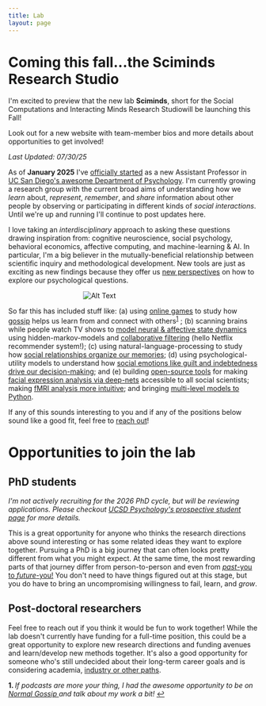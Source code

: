 ```yaml
---
title: Lab
layout: page
---
```

<style>
  .image {
    max-width: 40%;
    margin: 0 auto;
  }
</style>

# Coming this fall...the Sciminds Research Studio

I'm excited to preview that the new lab **Sciminds**, short for the <span class="my-highlight">Social Computations and Interacting Minds Research Studio</span>will be launching this Fall! 

Look out for a new website with team-member bios and more details about opportunities to get involved!

<!-- *I had some fun trying to make a podcast summary of my work courtesy of [NotebookLM](https://notebooklm.google.com/), and it's only half-bad! Blame Google for errors, social faux pas, cringe, and the poor Lil John impersonator shouting 'yea' in the background every once in a while.*

<div class="obp-grid">
  <audio controls class="obp-audio" src="https://dl.dropboxusercontent.com/s/6ipllqop17zlgr9/Ain%27t%20It%20The%20Truth.mp3?dl=0">
  </audio>
</div>
-->
*Last Updated: 07/30/25*   

As of **January 2025** I've [officially started](https://psychology.ucsd.edu/people/profiles/ejolly.html) as a new Assistant Professor in [UC San Diego's awesome Department of Psychology](https://psychology.ucsd.edu/). I'm currently growing a research group with the current broad aims of understanding how we *learn* about, *represent*, *remember*, and *share* information about other people by observing or participating in different kinds of *social interactions*. Until we're up and running I'll continue to post updates here.

I love taking an *interdisciplinary* approach to asking these questions drawing inspiration from: cognitive neuroscience, social psychology, behavioral economics, affective computing, and machine-learning & AI. In particular, I'm a big believer in the mutually-beneficial relationship between scientific inquiry and methodological development. New tools are just as exciting as new findings because they offer us [new perspectives](https://onlinelibrary.wiley.com/doi/epdf/10.1111/tops.12404) on how to explore our psychological questions. 

<div class="image">
  <img src="{{site.url}}/assets/images/sketch.png" alt="Alt Text" >
</div>

So far this has included stuff like: (a) using [online games](https://www.interactingminds.com/research-projects/why-do-we-gossip) to study how [gossip](https://www.sciencedirect.com/science/article/pii/S0960982221004632) helps us learn from and connect with others<sup id="a1">[1](#f1)</sup> ; (b) scanning brains while people watch TV shows to [model neural & affective state dynamics](https://doi.org/10.1126/sciadv.abf7129) using hidden-markov-models and [collaborative filtering](https://link.springer.com/article/10.1007/s42761-022-00161-2) (hello Netflix recommender system!); (c) using natural-language-processing to study how [social relationships organize our memories](https://psyarxiv.com/bw9r2); (d) using psychological-utility models to understand how [social emotions like guilt and indebtedness drive our decision-making](https://www.nature.com/articles/s41467-023-44286-9.epdf?sharing_token=NIf7F6ZBWfJIfbGC8ILBZdRgN0jAjWel9jnR3ZoTv0OnNr1VgUao8PGix03Ez_tPL329X4MVbjab8h0_bmcT6IcqcyihbqbYPkQGhGb8nzxaJBfs-C62qJB_ofzGcLQq2UJ8ibYvEAPQ5P2iKoh6bTqwsIP5OEmcEzy2Wyp96C4%3D); and (e) building [open-source tools](https://py-feat.org) for making [facial expression analysis via deep-nets](https://www.youtube.com/watch?v=BpZ3EqSxEXk) accessible to all social scientists; making [fMRI analysis more intuitive](https://nltools.org/); and bringing [multi-level models to Python](https://eshinjolly.com/pymer4).

If any of this sounds interesting to you and if any of the positions below sound like a good fit, feel free to [reach out](mailto:eshin.jolly@gmail.com)!

# Opportunities to join the lab

## PhD students

*I'm not actively recruiting for the 2026 PhD cycle, but will be reviewing applications. Please checkout [UCSD Psychology's prospective student page](https://psychology.ucsd.edu/graduate-program/prospective-students/index.html) for more details.*

This is a great opportunity for anyone who thinks the research directions above sound interesting or has some related ideas they want to explore together. Pursuing a PhD is a big journey that can often looks pretty different from what you might expect. At the same time, the most rewarding parts of that journey differ from person-to-person and even from [*past*-you to *future*-you!](https://eshinjolly.com/2021/05/03/delightful-journey/) You don't need to have things figured out at this stage, but you do have to bring an uncompromising willingness to fail, learn, and *grow*.

## Post-doctoral researchers
Feel free to reach out if you think it would be fun to work together! While the lab doesn't currently have funding for a full-time position, this could be a great opportunity to explore new research directions and funding avenues and learn/develop new methods together. It's also a good opportunity for someone who's still undecided about their long-term career goals and is considering academia, [industry or other paths](https://eshinjolly.com/portfolio/). 


<b id="f1">1. </b><em>If podcasts are more your thing, I had the awesome opportunity to be on <a href="https://open.spotify.com/episode/1qTwJx3tt6O4KlIZcxfEyo?si=30eeedd5271d47ad"> Normal Gossip </a> and talk about my work a bit! </em>[↩](#a1)

<style>
  .attention {
    -webkit-animation-duration: 4s;
    animation-duration: 4s;
    animation-delay: 2s;
    -webkit-animation-fill-mode: both;
    animation-fill-mode: both;
    animation-iteration-count: infinite;
  }
@keyframes bounce {
  from,
  0%,
  8%,
  to {
    animation-timing-function: cubic-bezier(0.215, 0.61, 0.355, 1);
    transform: translate3d(0, 0, 0);
  }

  5%,
  12% {
    animation-timing-function: cubic-bezier(0.755, 0.05, 0.855, 0.06);
    transform: translate3d(0, -30px, 0) scaleY(1.1) rotate(-10deg);
  }

  12% {
    animation-timing-function: cubic-bezier(0.755, 0.05, 0.855, 0.06);
    transform: translate3d(0, -15px, 0) scaleY(1.05);
  }

  16% {
    transition-timing-function: cubic-bezier(0.215, 0.61, 0.355, 1);
    transform: translate3d(0, 0, 0) scaleY(0.95);
  }

  /* 20% {
    transform: translate3d(0, -4px, 0) scaleY(1.02);
  } */

  /* 24% {
    transform: translate3d(0, 0, 0);
  } */

  100% {
    transform: translate3d(0, 0, 0);
  } 
}

.bounce {
  animation-name: bounce;
  transform-origin: center bottom;
}

</style>
